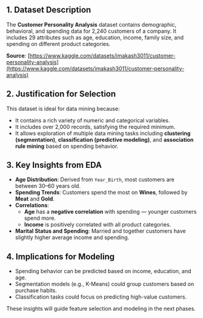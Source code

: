 ## 1. Dataset Description

The **Customer Personality Analysis** dataset contains demographic, behavioral, and spending data for 2,240 customers of a company. It includes 29 attributes such as age, education, income, family size, and spending on different product categories.

**Source**: [https://www.kaggle.com/datasets/imakash3011/customer-personality-analysis](https://www.kaggle.com/datasets/imakash3011/customer-personality-analysis)

## 2. Justification for Selection

This dataset is ideal for data mining because:
- It contains a rich variety of numeric and categorical variables.
- It includes over 2,000 records, satisfying the required minimum.
- It allows exploration of multiple data mining tasks including **clustering (segmentation)**, **classification (predictive modeling)**, and **association rule mining** based on spending behavior.

## 3. Key Insights from EDA

- **Age Distribution**: Derived from `Year_Birth`, most customers are between 30–60 years old.
- **Spending Trends**: Customers spend the most on **Wines**, followed by **Meat** and **Gold**.
- **Correlations**:
  - **Age** has a **negative correlation** with spending — younger customers spend more.
  - **Income** is positively correlated with all product categories.
- **Marital Status and Spending**: Married and together customers have slightly higher average income and spending.

## 4. Implications for Modeling

- Spending behavior can be predicted based on income, education, and age.
- Segmentation models (e.g., K-Means) could group customers based on purchase habits.
- Classification tasks could focus on predicting high-value customers.

These insights will guide feature selection and modeling in the next phases.